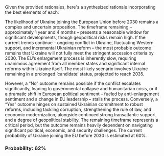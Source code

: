 Given the provided rationales, here's a synthesized rationale incorporating the best elements of each:

The likelihood of Ukraine joining the European Union before 2030 remains a complex and uncertain proposition. The timeframe remaining – approximately 1 year and 4 months – presents a reasonable window for significant developments, though geopolitical risks remain high.  If the current trends continue – ongoing conflict in Ukraine, fluctuating Western support, and incremental Ukrainian reform – the most probable outcome remains that Ukraine will not fully meet the stringent accession criteria by 2030. The EU’s enlargement process is inherently slow, requiring unanimous agreement from all member states and significant internal reforms within Ukraine itself. The most likely scenario involves Ukraine remaining in a prolonged ‘candidate’ status, projected to reach 2035.

However, a “No” outcome remains possible if the conflict escalates significantly, leading to governmental collapse and humanitarian crisis, or if a dramatic shift in European political sentiment – fueled by anti-enlargement sentiment and a change in EU leadership – stalls the process.  Conversely, a “Yes” outcome hinges on sustained Ukrainian commitment to robust reforms, including tackling corruption, strengthening the rule of law, and economic modernization, alongside continued strong transatlantic support and a degree of geopolitical stability. The remaining timeframe represents a critical period, but the outcome remains heavily dependent on navigating significant political, economic, and security challenges. The current probability of Ukraine joining the EU before 2030 is estimated at 60%.

### Probability: 62%